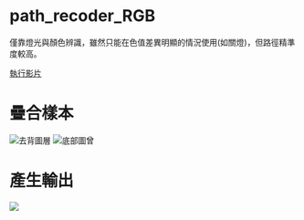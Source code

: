 # path_recoder_RGB
僅靠燈光與顏色辨識，雖然只能在色值差異明顯的情況使用(如關燈)，但路徑精準度較高。

[執行影片](https://youtu.be/C-brPGgByJc)

# 疊合樣本
![去背圖層](https://i.imgur.com/xuV1xN0.jpg)
![底部圖曾](https://i.imgur.com/FV33TVj.jpg)
# 產生輸出
![](https://i.imgur.com/NePi8ba.jpg)
